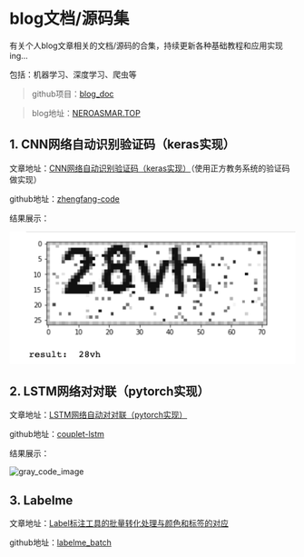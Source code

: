 # blog文档/源码集

有关个人blog文章相关的文档/源码的合集，持续更新各种基础教程和应用实现ing... 

包括：机器学习、深度学习、爬虫等

> github项目：[blog_doc](https://github.com/NeroAsmarr/blog_doc)

> blog地址：[NEROASMAR.TOP](https://neroasmar.top/)

## 1. CNN网络自动识别验证码（keras实现）

文章地址：[CNN网络自动识别验证码（keras实现）](https://neroasmar.top/zhengfang-code/)（使用正方教务系统的验证码做实现）

github地址：[zhengfang-code](https://github.com/NeroAsmarr/blog_doc/tree/master/zhengfang-code)

结果展示：

![zhengfang_predict_result](zhengfang-code/image/predict_result.png)

## 2. LSTM网络对对联（pytorch实现）

文章地址：[LSTM网络自动对对联（pytorch实现）](https://neroasmar.top/couplet-lstm/)

github地址：[couplet-lstm](https://github.com/NeroAsmarr/blog_doc/tree/master/couplet-lstm)

结果展示：

![gray_code_image](couplet-lstm/image/result.png)

## 3. Labelme

文章地址：[Label标注工具的批量转化处理与颜色和标签的对应](https://neroasmar.top/labelme-batch/)

github地址：[labelme_batch](https://github.com/NeroAsmarr/blog_doc/tree/master/labelme_batch)
